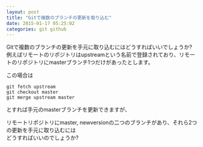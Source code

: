 ```yaml
---
layout: post
title: "Gitで複数のブランチの更新を取り込む"
date: 2015-01-17 05:25:02
categories: git github
---
```

<p>Gitで複数のブランチの更新を手元に取り込むにはどうすればいいでしょうか?<br>
例えばリモートのリポジトリはupstreamという名前で登録されており、リモートのリポジトリにmasterブランチ1つだけがあったとします。</p>

<p>この場合は</p>

<pre><code>git fetch upstream
git checkout master
git merge upstream master
</code></pre>

<p>とすれば手元のmasterブランチを更新できますが、</p>

<p>リモートリポジトリにmaster, newversionの二つのブランチがあり、それら2つの更新を手元に取り込むには<br>
どうすればいいのでしょうか?</p>
